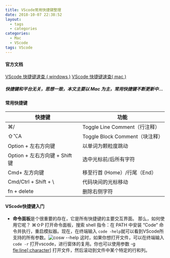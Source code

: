 ```yaml
---
title: VScode常用快捷键整理
date: 2018-10-07 22:38:52
layout: 
  - tags
  - categories
categories:
  - Mac
  - VScode
tags: VScode
---
```


#### 官方文档

[VScode 快捷键速查 ( windows )](https://code.visualstudio.com/shortcuts/keyboard-shortcuts-windows.pdf)
[VScode 快捷键速查( mac )](https://code.visualstudio.com/shortcuts/keyboard-shortcuts-macos.pdf)


##### 快捷键和平台无关，思想一致，本文主要以 Mac 为主，常用快捷键不断更新中...

####  **常用快捷键**   

| 快捷键                         | 功能                           |
| ------------------------------ | ------------------------------ |
| ⌘/                             | Toggle Line Comment（行注释）  |
| ⇧⌥A                            | Toggle Block Comment（块注释） |
| Option + 左右方向键            | 以单词为颗粒度跳动             |
| Option + 左右方向键 + Shift 键 | 选中光标前/后所有字符          |
| Cmd+ 左方向键                  | 移至行首 (Home）/行尾（End）   |
| Cmd/Ctrl  + Shift + \          | 代码块间的光标移动             |
| fn + delete                    | 删除右侧字符                   |


#### VScode快捷键入门

 -  **命令面板**是个很重要的存在，它是所有快捷键的主要交互界面。
 那么，如何使用它呢？ 
 ⌘⇧P   打开命令面板，搜索 shell 指令：在 PATH 中安装 “Code” 命令并执行，重启模拟器。现在，在终端输入 `code -help`就可以看到VScode所支持的所有参数。![cosw --help](https://img-blog.csdnimg.cn/20190719101252596.png?x-oss-process=image/watermark,type_ZmFuZ3poZW5naGVpdGk,shadow_10,text_aHR0cHM6Ly9ibG9nLmNzZG4ubmV0L0dsb3JpYV9tNjY2,size_16,color_FFFFFF,t_70)
 这时，如果你想打开文件，可以在终端输入 `code -r` 打开vscode，进行窗体的复用。你也可以使用参数 -g <fle:line[:character]> 打开文件，然后滚动到文件中某个特定的行和列。